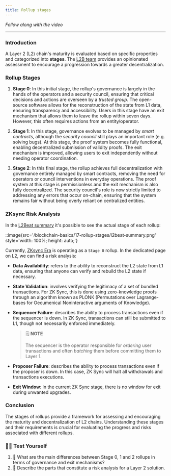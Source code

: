 ```yaml
---
title: Rollup stages
---
```


_Follow along with the video_

---

### Introduction

A Layer 2 (L2) chain's maturity is evaluated based on specific properties and categorized into **stages**. The [L2B team](https://l2beat.com/scaling/summary) provides an opinionated assessment to encourage a progression towards a greater decentralization.

### Rollup Stages

1. **Stage 0**: In this initial stage, the rollup's governance is largely in the hands of the operators and a security council, ensuring that critical decisions and actions are overseen by a _trusted group_. The open-source software allows for the reconstruction of the state from L1 data, ensuring transparency and accessibility. Users in this stage have an exit mechanism that allows them to leave the rollup within seven days. However, this often requires actions from an entity/operator.

2. **Stage 1**: In this stage, governance evolves to be managed by _smart contracts_, although the _security council_ still plays an important role (e.g. solving bugs). At this stage, the proof system becomes fully functional, enabling decentralized submission of validity proofs. The exit mechanism is improved, allowing users to exit independently without needing operator coordination.

3. **Stage 2**: In this final stage, the rollup achieves full decentralization with governance entirely managed by smart contracts, removing the need for operators or council interventions in everyday operations. The proof system at this stage is permissionless and the exit mechanism is also fully decentralized. The security council's role is now strictly limited to addressing any errors that occur on-chain, ensuring that the system remains fair without being overly reliant on centralized entities.

### ZKsync Risk Analysis

In the [L2Beat summary](https://l2beat.com/scaling/summary) it's possible to see the actual stage of each rollup:

::image{src='/blockchain-basics/17-rollup-stages/l2beat-summary.png' style='width: 100%; height: auto;'}

Currently, [ZKsync Era](https://l2beat.com/scaling/projects/ZKsync-era) is operating as a `Stage 0` rollup. In the dedicated page on L2, we can find a risk analysis:

- **Data Availability**: refers to the ability to reconstruct the L2 state from L1 data, ensuring that anyone can verify and rebuild the L2 state if necessary.
- **State Validation**: involves verifying the legitimacy of a set of bundled transactions. For ZK Sync, this is done using zero-knowledge proofs through an algorithm known as PLONK (Permutations over Lagrange-bases for Oecumenical Noninteractive arguments of Knowledge).
- **Sequencer Failure**: describes the ability to process transactions even if the sequencer is down. In ZK Sync, transactions can still be submitted to L1, though not necessarily enforced immediately.

  > 🗒️ **NOTE**
  >
  > The sequencer is the operator responsible for _ordering_ user transactions and often _batching_ them before committing them to Layer 1.

- **Proposer Failure**: describes the ability to process transactions even if the proposer is down. In this case, ZK Sync will halt all withdrawals and transactions executions.
- **Exit Window**: In the current ZK Sync stage, there is no window for exit during unwanted upgrades.

### Conclusion

The stages of rollups provide a framework for assessing and encouraging the maturity and decentralization of L2 chains. Understanding these stages and their requirements is crucial for evaluating the progress and risks associated with different rollups.

### 🧑‍💻 Test Yourself

1. 📕 What are the main differences between Stage 0, 1 and 2 rollups in terms of governance and exit mechanisms?
2. 📕 Describe the parts that constitute a risk analysis for a Layer 2 solution.
